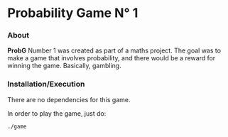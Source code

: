 # Probability Game N° 1

### About

**ProbG** Number 1 was created as part of a maths project. The goal was to make a game that involves probability, and there would be a reward for winning the game. Basically, gambling.

### Installation/Execution

There are no dependencies for this game.

In order to play the game, just do:

```bash
./game
```

 